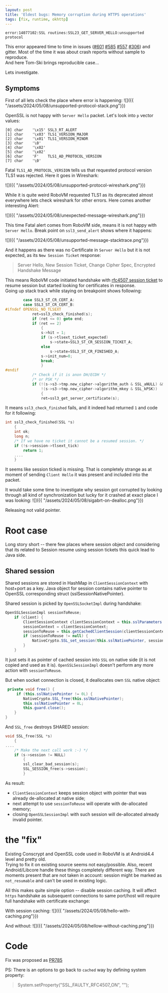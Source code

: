 ```yaml
---
layout: post
title: 'Eldest bugs: Memory corruption during HTTPS operations'
tags: [fix, runtime, okhttp]
---
```

```
error:14077102:SSL routines:SSL23_GET_SERVER_HELLO:unsupported protocol 
```
This error appeared time to time in issues ([#601](https://github.com/MobiVM/robovm/issues/601) [#585](https://github.com/MobiVM/robovm/issues/585) [#557](https://github.com/MobiVM/robovm/issues/557) [#306](https://github.com/MobiVM/robovm/issues/306)) and gitter. 
Most of the time it was about crash reports without sample to reproduce.  
And here Tom-Ski brings reproducible case...

Lets investigate. 
<!-- more -->

## Symptoms 
First of all lets check the place where error is happening:
![]({{ "/assets/2024/05/08/unsupported-protocol-stack.png"}})

OpenSSL is not happy with `Server Hello` packet. Let's look into `p` vector values:
```
[0]	char	'\x15' SSL3_RT_ALERT
[1]	char	'\x03' TLS1_VERSION_MAJOR
[2]	char	'\x01' TLS1_VERSION_MINOR
[3]	char	'\0'
[4]	char	'\x02'
[5]	char	'\x02'
[6]	char	'F'    TLS1_AD_PROTOCOL_VERSION 
[7]	char	'\0'
```

Fatal `TLS1_AD_PROTOCOL_VERSION` tells us that requested protocol version TLS1 was rejected. 
Here it goes in Wireshark:

![]({{ "/assets/2024/05/08/unsupported-protocol-wireshark.png"}})


While it is quite weird RoboVM requested TLS1 as its deprecated almost everywhere lets check wireshark for other errors. Here comes another interesting Alert:

![]({{ "/assets/2024/05/08/unexpected-message-wireshark.png"}})


This time Fatal alert comes from RoboVM side, means it is not happy with `Server Hello`. Break point on `ssl3_send_alert` shows where it happens:

![]({{ "/assets/2024/05/08/unsupported-message-stacktrace.png"}})


And it happens as there was no Certificate in `Server Hello` but it is not expected, as its `New Session Ticket` response:
> Server Hello, New Session Ticket, Change Cipher Spec, Encrypted Handshake Message

This means RoboVM code initiated handshake with [rfc4507 session ticket](https://datatracker.ietf.org/doc/html/rfc4507) to resume session but started looking for certificates in response.  
Going up stack track while staying on breakpoint shows following:
```cpp
		case SSL3_ST_CR_CERT_A:
		case SSL3_ST_CR_CERT_B:
#ifndef OPENSSL_NO_TLSEXT
			ret=ssl3_check_finished(s);
			if (ret <= 0) goto end;
			if (ret == 2)
				{
				s->hit = 1;
				if (s->tlsext_ticket_expected)
					s->state=SSL3_ST_CR_SESSION_TICKET_A;
				else
					s->state=SSL3_ST_CR_FINISHED_A;
				s->init_num=0;
				break;
				}
#endif
			/* Check if it is anon DH/ECDH */
			/* or PSK */
			if (!(s->s3->tmp.new_cipher->algorithm_auth & SSL_aNULL) &&
			    !(s->s3->tmp.new_cipher->algorithm_mkey & SSL_kPSK))
				{
				ret=ssl3_get_server_certificate(s);
```

It means `ssl3_check_finished` fails, and it indeed had returned `1` and code for it following:
```cpp
int ssl3_check_finished(SSL *s)
	{
	int ok;
	long n;
	/* If we have no ticket it cannot be a resumed session. */
	if (!s->session->tlsext_tick)
		return 1;
	.... 
	}
```

It seems like session ticked is missing. That is completely strange as at moment of sending `Client Hello` it was present and included into the packet.

It would take some time to investigate why session got corrupted by looking through all kind of synchronization but lucky for it crashed at exact place I was looking:
![]({{ "/assets/2024/05/08/sigabrt-on-dealloc.png"}})

Releasing not valid pointer.

# Root case 
Long story short -- there few places where session object and considering that its related to Session resume using session tickets this quick lead to Java side.

## Shared session
Shared sessions are stored in HashMap in `ClientSessionContext` with host+port as a key. Java object for session contains native pointer to OpenSSL corresponding struct (sslSessionNativePointer). 

Shared session is picked by `OpenSSLSocketImpl` during handshake:
```java
OpenSSLSessionImpl sessionToReuse;
    if (client) {
        ClientSessionContext clientSessionContext = this.sslParameters.getClientSessionContext();
        sessionContext = clientSessionContext;
        sessionToReuse = this.getCachedClientSession(clientSessionContext);
        if (sessionToReuse != null) {
            NativeCrypto.SSL_set_session(this.sslNativePointer, sessionToReuse.sslSessionNativePointer);
        }
    }
```
It just sets it as pointer of cached session into `SSL` on native side (it is not copied and used as it is).
`OpenSSLSessionImpl` doesn't perform any more action with `sessionToReuse`. 

But when socket connection is closed, it deallocates own `SSL` native object:
```java
 private void free() {
     if (this.sslNativePointer != 0L) {
        NativeCrypto.SSL_free(this.sslNativePointer);
        this.sslNativePointer = 0L;
        this.guard.close();
    }
}
```

And `SSL_free` destroys SHARED session:
```cpp
void SSL_free(SSL *s)
	{
....
	/* Make the next call work :-) */
	if (s->session != NULL)
		{
		ssl_clear_bad_session(s);
		SSL_SESSION_free(s->session);
		}
```

As result:
- `ClientSessionContext` keeps session object with pointer that was already de-allocated at native side;
- next attempt to use `sessionToReuse` will operate with de-allocated memory;
- closing `OpenSSLSessionImpl` with such session will de-allocated already invalid pointer. 

# the "fix"
Existing Conscrypt and OpenSSL code used in RoboVM is at Android4.4 level and pretty old.  
Trying to fix it on existing source seems not easy/possible. Also, recent Android/Libcore handle these things completely different way. 
There are moments present that are not taken in account: session might be marked as `not_resumable` and can't be used in existing logic. 

All this makes quite simple option -- disable session caching. 
It will affect `https` handshake as subsequent connections to same port/host will require full handshake with certificate exchange:

With session caching:
![]({{ "/assets/2024/05/08/hello-with-caching.png"}})

And without:
![]({{ "/assets/2024/05/08/hellow-without-caching.png"}})

# Code
Fix was proposed as [PR785](https://github.com/MobiVM/robovm/pull/785)

PS: There is an options to go back to `cached` way by defining system property:
> System.setProperty("SSL_FAULTY_RFC4507_ON", "");
